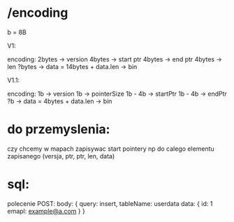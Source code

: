# /encoding

b = 8B

V1:

encoding:
2bytes -> version
4bytes -> start ptr
4bytes -> end ptr
4bytes -> len
?bytes -> data
= 14bytes + data.len -> bin

V1.1:

encoding:
1b -> version
1b -> pointerSize
1b - 4b -> startPtr 
1b - 4b -> endPtr
?b -> data
= 4bytes + data.len -> bin

# do przemyslenia:
czy chcemy w mapach zapisywac start pointery np do calego elementu zapisanego (versja, ptr, ptr, len, data)

# sql:


polecenie POST:
body:
{
    query: insert,
    tableName: userdata
    data: {
        id: 1
        emapl: example@a.com
    }
}